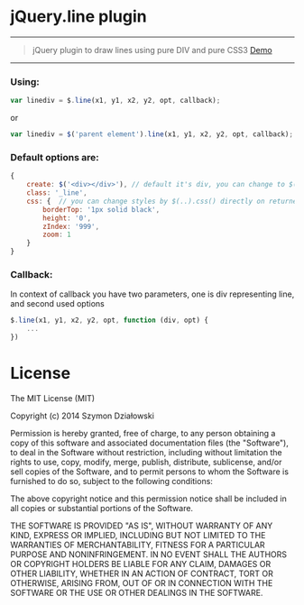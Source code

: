 # jQuery.line plugin

***

> jQuery plugin to draw lines using pure DIV and pure CSS3
> [Demo](http://stopsopa.bitbucket.org/demos/jquery.line/demo.html)

***



### Using:

```js
var linediv = $.line(x1, y1, x2, y2, opt, callback);
```

or


```js
var linediv = $('parent element').line(x1, y1, x2, y2, opt, callback);
```


### Default options are:


```js
{
    create: $('<div></div>'), // default it's div, you can change to $('<span></span>')
    class: '_line', 
    css: {  // you can change styles by $(..).css() directly on returned linediv like above...
        borderTop: '1px solid black',
        height: '0',
        zIndex: '999',
        zoom: 1
    }
}
```

### Callback:

In context of callback you have two parameters, one is div representing line, and second used options

```js
$.line(x1, y1, x2, y2, opt, function (div, opt) {
    ...
})
```



# License

The MIT License (MIT)

Copyright (c) 2014 Szymon Działowski

Permission is hereby granted, free of charge, to any person obtaining a copy
of this software and associated documentation files (the "Software"), to deal
in the Software without restriction, including without limitation the rights
to use, copy, modify, merge, publish, distribute, sublicense, and/or sell
copies of the Software, and to permit persons to whom the Software is
furnished to do so, subject to the following conditions:

The above copyright notice and this permission notice shall be included in
all copies or substantial portions of the Software.

THE SOFTWARE IS PROVIDED "AS IS", WITHOUT WARRANTY OF ANY KIND, EXPRESS OR
IMPLIED, INCLUDING BUT NOT LIMITED TO THE WARRANTIES OF MERCHANTABILITY,
FITNESS FOR A PARTICULAR PURPOSE AND NONINFRINGEMENT. IN NO EVENT SHALL THE
AUTHORS OR COPYRIGHT HOLDERS BE LIABLE FOR ANY CLAIM, DAMAGES OR OTHER
LIABILITY, WHETHER IN AN ACTION OF CONTRACT, TORT OR OTHERWISE, ARISING FROM,
OUT OF OR IN CONNECTION WITH THE SOFTWARE OR THE USE OR OTHER DEALINGS IN
THE SOFTWARE.



